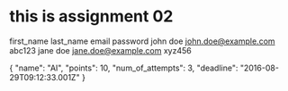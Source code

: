 # this is assignment 02

first_name	last_name	email	password
john	doe	john.doe@example.com	abc123
jane	doe	jane.doe@example.com	xyz456


{
  "name": "AI",
  "points": 10,
  "num_of_attempts": 3,
  "deadline": "2016-08-29T09:12:33.001Z"
}



<!-- ssh -i ~/.ssh/digitalocean root@143.198.150.247

scp -i ~/.ssh/digitalocean Naman_Gujarathi_002770751_03.zip root@143.198.150.247:/opt   

SSH Terminal

root@debian-s-1vcpu-512mb-10gb-sfo3-01:~# cd /opt
root@debian-s-1vcpu-512mb-10gb-sfo3-01:/opt# ls
Naman_Gujarathi_002770751_03.zip  digitalocean
root@debian-s-1vcpu-512mb-10gb-sfo3-01:/opt# 
sudo apt update
sudo apt install unzip
unzip Naman_Gujarathi_002770751_03.zip 
ls
root@debian-s-1vcpu-512mb-10gb-sfo3-01:/opt/Naman_Gujarathi_002770751_03# ls
'users (2).csv'   webapp

root@debian-s-1vcpu-512mb-10gb-sfo3-01:/opt# cd Naman_Gujarathi_002770751_03/
root@debian-s-1vcpu-512mb-10gb-sfo3-01:/opt/Naman_Gujarathi_002770751_03# ls
'users (2).csv'   webapp
root@debian-s-1vcpu-512mb-10gb-sfo3-01:/opt/Naman_Gujarathi_002770751_03# rm -rf 'users (2).csv' 
root@debian-s-1vcpu-512mb-10gb-sfo3-01:/opt/Naman_Gujarathi_002770751_03# ls
webapp

Make sure /opt contains user.csv
root@debian-s-1vcpu-512mb-10gb-sfo3-01:/opt# ls
 Naman_Gujarathi_002770751_03   Naman_Gujarathi_002770751_03.zip   __MACOSX   digitalocean  'users (2).csv'


root@debian-s-1vcpu-512mb-10gb-sfo3-01:/opt# cd Naman_Gujarathi_002770751_03/
root@debian-s-1vcpu-512mb-10gb-sfo3-01:/opt/Naman_Gujarathi_002770751_03# ls
webapp
root@debian-s-1vcpu-512mb-10gb-sfo3-01:/opt/Naman_Gujarathi_002770751_03# sudo apt update

root@debian-s-1vcpu-512mb-10gb-sfo3-01:/opt/Naman_Gujarathi_002770751_03# sudo apt install mariadb-server

root@debian-s-1vcpu-512mb-10gb-sfo3-01:/opt/Naman_Gujarathi_002770751_03# sudo systemctl start mariadb
root@debian-s-1vcpu-512mb-10gb-sfo3-01:/opt/Naman_Gujarathi_002770751_03# sudo systemctl status mariadb

root@debian-s-1vcpu-512mb-10gb-sfo3-01:/opt/Naman_Gujarathi_002770751_03# mysql -u root -p 

Enter

MariaDB [(none)]> ALTER USER 'root'@'localhost' IDENTIFIED BY 'NAM@guj250497';



Query OK, 0 rows affected (0.002 sec)

MariaDB [(none)]> 


MariaDB [(none)]> FLUSH PRIVILEGES;
Query OK, 0 rows affected (0.001 sec)

MariaDB [(none)]> exit
root@debian-s-1vcpu-512mb-10gb-sfo3-01:/opt/Naman_Gujarathi_002770751_03# sudo apt update 

root@debian-s-1vcpu-512mb-10gb-sfo3-01:/opt/Naman_Gujarathi_002770751_03# sudo apt install nodejs npm



root@debian-s-1vcpu-512mb-10gb-sfo3-01:/opt/Naman_Gujarathi_002770751_03# ls
webapp
root@debian-s-1vcpu-512mb-10gb-sfo3-01:/opt/Naman_Gujarathi_002770751_03# cd webapp/
root@debian-s-1vcpu-512mb-10gb-sfo3-01:/opt/Naman_Gujarathi_002770751_03/webapp# ls
README.md  __tests__  api  coverage  jest.config.js  package-lock.json  package.json  server.js

root@debian-s-1vcpu-512mb-10gb-sfo3-01:/opt/Naman_Gujarathi_002770751_03/webapp# npm -v
9.2.0
root@debian-s-1vcpu-512mb-10gb-sfo3-01:/opt/Naman_Gujarathi_002770751_03/webapp# node -v
npm i

node server.js

root@debian-s-1vcpu-512mb-10gb-sfo3-01:/opt/Naman_Gujarathi_002770751_03/webapp# mysql -u root -p // coomand to go in mariadb

NAM@guj250497

MariaDB [(none)]> CREATE DATABASE healthcheckdb;

MariaDB [(none)]> SHOW DATABASES;

exit

root@debian-s-1vcpu-512mb-10gb-sfo3-01:/opt/Naman_Gujarathi_002770751_03/webapp# node server.js




New Terminal for new debian

ssh -i ~/.ssh/digitalocean root@143.198.150.247
curl -v http://localhost:3003/healthz


 -->